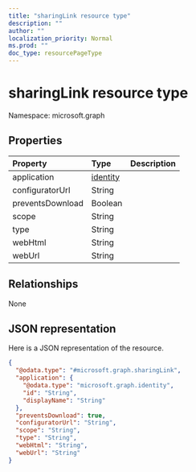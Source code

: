 ```yaml
---
title: "sharingLink resource type"
description: ""
author: ""
localization_priority: Normal
ms.prod: ""
doc_type: resourcePageType
---
```


# sharingLink resource type


Namespace: microsoft.graph



## Properties
|Property|Type|Description|
|:---|:---|:---|
|application|[identity](../resources/identity.md)||
|configuratorUrl|String||
|preventsDownload|Boolean||
|scope|String||
|type|String||
|webHtml|String||
|webUrl|String||

## Relationships
None

## JSON representation
Here is a JSON representation of the resource.
<!-- {
  "blockType": "resource",
  "@odata.type": "microsoft.graph.sharingLink"
}
-->
``` json
{
  "@odata.type": "#microsoft.graph.sharingLink",
  "application": {
    "@odata.type": "microsoft.graph.identity",
    "id": "String",
    "displayName": "String"
  },
  "preventsDownload": true,
  "configuratorUrl": "String",
  "scope": "String",
  "type": "String",
  "webHtml": "String",
  "webUrl": "String"
}
```

